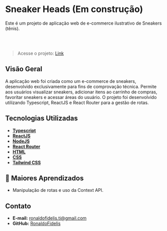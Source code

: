 # Sneaker Heads (Em construção)

Este é um projeto de aplicação web de e-commerce ilustrativo de Sneakers (tênis).

<br>

<br>

> Acesse o projeto: <a href="https://shop-cart-virid.vercel.app/" target="_blank">Link</a>

## Visão Geral

A aplicação web foi criada como um e-commerce de sneakers, desenvolvido exclusivamente para fins de comprovação técnica. Permite aos usuários visualizar sneakers, adicionar itens ao carrinho de compras, favoritar sneakers e acessar áreas do usuário. O projeto foi desenvolvido utilizando Typescript, ReactJS e React Router para a gestão de rotas.

## Tecnologias Utilizadas

- **[Typescript](https://www.typescriptlang.org/)**
- **[ReactJS](https://react.dev/)**
- **[NodeJS](https://nodejs.org/en)**
- **[React Router](https://reactrouter.com/en/main)**
- **[HTML](https://developer.mozilla.org/pt-BR/docs/Web/HTML)**
- **[CSS](https://developer.mozilla.org/pt-BR/docs/Web/CSS)**
- **[Tailwind CSS](https://tailwindcss.com/)**

## 📝 Maiores Aprendizados

- Manipulação de rotas e uso da Context API.

## Contato

- **E-mail:** [ronaldofidelis.ti@gmail.com](mailto:ronaldofidelis.ti@gmail.com)
- **GitHub:** [RonaldoFidelis](https://github.com/RonaldoFidelis)
